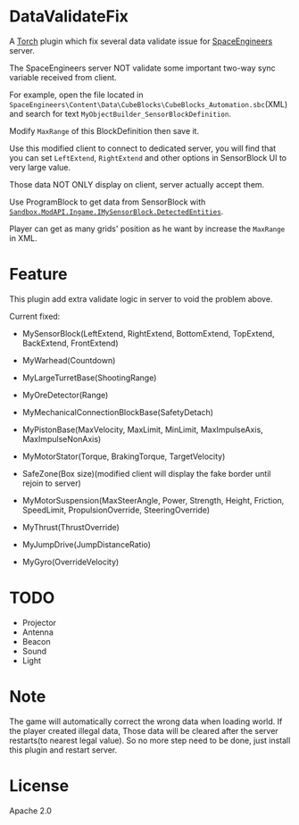 ﻿# DataValidateFix
A [Torch](https://torchapi.net/) plugin which fix several data validate issue for [SpaceEngineers](https://store.steampowered.com/app/244850/Space_Engineers/) server.

The SpaceEngineers server NOT validate some important two-way sync variable received from client.

For example, open the file located in `SpaceEngineers\Content\Data\CubeBlocks\CubeBlocks_Automation.sbc`(XML) and search for text `MyObjectBuilder_SensorBlockDefinition`.

Modify `MaxRange` of this BlockDefinition then save it.

Use this modified client to connect to dedicated server, you will find that you can set `LeftExtend`, `RightExtend` and other options in SensorBlock UI to very large value.

Those data NOT ONLY display on client, server actually accept them.

Use ProgramBlock to get data from SensorBlock with [`Sandbox.ModAPI.Ingame.IMySensorBlock.DetectedEntities`](https://github.com/malware-dev/MDK-SE/wiki/Sandbox.ModAPI.Ingame.IMySensorBlock.DetectedEntities).

Player can get as many grids' position as he want by increase the `MaxRange` in XML.

# Feature
This plugin add extra validate logic in server to void the problem above.

Current fixed:

* MySensorBlock(LeftExtend, RightExtend, BottomExtend, TopExtend, BackExtend, FrontExtend)

* MyWarhead(Countdown)

* MyLargeTurretBase(ShootingRange)

* MyOreDetector(Range)

* MyMechanicalConnectionBlockBase(SafetyDetach)

* MyPistonBase(MaxVelocity, MaxLimit, MinLimit, MaxImpulseAxis, MaxImpulseNonAxis)

* MyMotorStator(Torque, BrakingTorque, TargetVelocity)

* SafeZone(Box size)(modified client will display the fake border until rejoin to server)

* MyMotorSuspension(MaxSteerAngle, Power, Strength, Height, Friction, SpeedLimit, PropulsionOverride, SteeringOverride)

* MyThrust(ThrustOverride)

* MyJumpDrive(JumpDistanceRatio)

* MyGyro(OverrideVelocity)

# TODO
* Projector
* Antenna
* Beacon
* Sound
* Light

# Note
The game will automatically correct the wrong data when loading world. If the player created illegal data, Those data will be cleared after the server restarts(to nearest legal value). So no more step need to be done, just install this plugin and restart server.

# License
Apache 2.0
